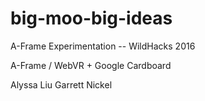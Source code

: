 # big-moo-big-ideas
A-Frame Experimentation -- WildHacks 2016

A-Frame / WebVR + Google Cardboard

Alyssa Liu
Garrett Nickel
